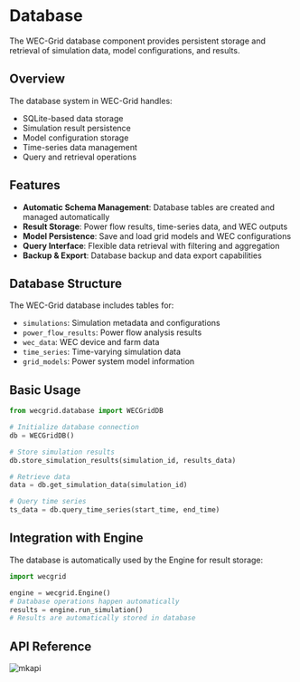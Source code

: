# Database

The WEC-Grid database component provides persistent storage and retrieval of simulation data, model configurations, and results.

## Overview

The database system in WEC-Grid handles:

- SQLite-based data storage
- Simulation result persistence
- Model configuration storage
- Time-series data management
- Query and retrieval operations

## Features

- **Automatic Schema Management**: Database tables are created and managed automatically
- **Result Storage**: Power flow results, time-series data, and WEC outputs
- **Model Persistence**: Save and load grid models and WEC configurations
- **Query Interface**: Flexible data retrieval with filtering and aggregation
- **Backup & Export**: Database backup and data export capabilities

## Database Structure

The WEC-Grid database includes tables for:

- `simulations`: Simulation metadata and configurations
- `power_flow_results`: Power flow analysis results
- `wec_data`: WEC device and farm data
- `time_series`: Time-varying simulation data
- `grid_models`: Power system model information

## Basic Usage

```python
from wecgrid.database import WECGridDB

# Initialize database connection
db = WECGridDB()

# Store simulation results
db.store_simulation_results(simulation_id, results_data)

# Retrieve data
data = db.get_simulation_data(simulation_id)

# Query time series
ts_data = db.query_time_series(start_time, end_time)
```

## Integration with Engine

The database is automatically used by the Engine for result storage:

```python
import wecgrid

engine = wecgrid.Engine()
# Database operations happen automatically
results = engine.run_simulation()
# Results are automatically stored in database
```

## API Reference

![mkapi](wecgrid.database.wecgrid_db.WECGridDB)